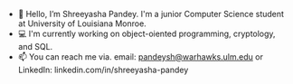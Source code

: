 - 👋 Hello, I’m Shreeyasha Pandey. I'm a junior Computer Science student at University of Louisiana Monroe. 
- 💻 I'm currently working on object-oiented programming, cryptology, and SQL.
- 📫 You can reach me via. email: pandeysh@warhawks.ulm.edu or LinkedIn: linkedin.com/in/shreeyasha-pandey 

